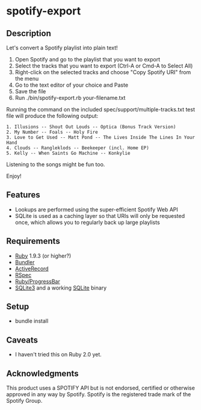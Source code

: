spotify-export
==============

Description
-----------
Let's convert a Spotify playlist into plain text!

1. Open Spotify and go to the playlist that you want to export
2. Select the tracks that you want to export (Ctrl-A or Cmd-A to Select All)
3. Right-click on the selected tracks and choose "Copy Spotify URI" from the menu
4. Go to the text editor of your choice and Paste
5. Save the file
6. Run ./bin/spotify-export.rb your-filename.txt

Running the command on the included spec/support/multiple-tracks.txt test file will produce the following output:

    1. Illusions -- Shout Out Louds -- Optica (Bonus Track Version)
    2. My Number -- Foals -- Holy Fire
    3. Love to Get Used -- Matt Pond -- The Lives Inside The Lines In Your Hand
    4. Clouds -- Rangleklods -- Beekeeper (incl. Home EP)
    5. Kelly -- When Saints Go Machine -- Konkylie

Listening to the songs might be fun too.

Enjoy!


Features
--------
* Lookups are performed using the super-efficient Spotify Web API
* SQLite is used as a caching layer so that URIs will only be requested once, which allows you to regularly back up large playlists


Requirements
------------
* [Ruby](http://www.ruby-lang.org/en/) 1.9.3 (or higher?)
* [Bundler](http://gembundler.com/)
* [ActiveRecord](https://github.com/rails/rails/tree/master/activerecord)
* [RSpec](http://rspec.info/)
* [Ruby/ProgressBar](https://github.com/jfelchner/ruby-progressbar)
* [SQLite3](https://github.com/luislavena/sqlite3-ruby) and a working [SQLite](http://www.sqlite.org/) binary


Setup
-----
* bundle install


Caveats
-------
* I haven't tried this on Ruby 2.0 yet.


Acknowledgments
---------------
This product uses a SPOTIFY API but is not endorsed, certified or otherwise approved in any way by Spotify. Spotify is the registered trade mark of the Spotify Group.
